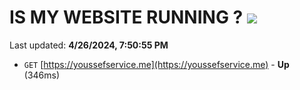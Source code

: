 # IS MY WEBSITE RUNNING ? [![](https://img.shields.io/static/v1?label=Sponsor&message=%E2%9D%A4&logo=GitHub&color=%23fe8e86)](https://github.com/sponsors/<username>)

Last updated: **4/26/2024, 7:50:55 PM**

- `GET` [https://youssefservice.me](https://youssefservice.me) - **Up** (346ms)
